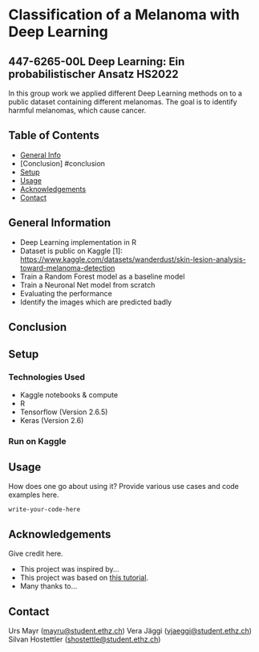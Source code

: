 # Classification of a Melanoma with Deep Learning
## 447-6265-00L Deep Learning: Ein probabilistischer Ansatz HS2022
In this group work we applied different Deep Learning methods on to a public dataset containing different melanomas. The goal is to identify harmful melanomas, which cause cancer.

## Table of Contents
* [General Info](#general-information)
* [Conclusion] #conclusion
* [Setup](#setup)
* [Usage](#usage)
* [Acknowledgements](#acknowledgements)
* [Contact](#contact)


## General Information
- Deep Learning implementation in R
- Dataset is public on Kaggle [1]: https://www.kaggle.com/datasets/wanderdust/skin-lesion-analysis-toward-melanoma-detection
- Train a Random Forest model as a baseline model
- Train a Neuronal Net model from scratch
- Evaluating the performance
- Identify the images which are predicted badly

## Conclusion


## Setup
### Technologies Used
- Kaggle notebooks & compute
- R
- Tensorflow (Version 2.6.5)
- Keras (Version 2.6)

### Run on Kaggle


## Usage
How does one go about using it?
Provide various use cases and code examples here.

`write-your-code-here`



## Acknowledgements
Give credit here.
- This project was inspired by...
- This project was based on [this tutorial](https://www.example.com).
- Many thanks to...


## Contact
Urs Mayr (mayru@student.ethz.ch)
Vera Jäggi (vjaeggi@student.ethz.ch)
Silvan Hostettler (shostettle@student.ethz.ch)
